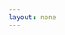 ```yaml
---
layout: none
---
```


<RedoclyAPIBlock src="/firefly-services/docs/photoshop_smartObject.json" width="600px" disableSidebar hideTryItPanel />
